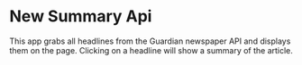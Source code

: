 # New Summary Api #

This app grabs all headlines from the Guardian newspaper API and displays them on the page.
Clicking on a headline will show a summary of the article.
